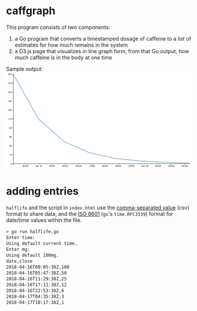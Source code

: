 # caffgraph
This program consists of two components: 

1. a Go program that converts a timestamped dosage of caffeine to a list of estimates for how much remains in the system 
2. a D3.js page that visualizes in line graph form, from that Go output, how much caffeine is in the body at one time

Sample output:
![rendered from 2018-04-14T18:14:00Z,200](rendered_graph.png)

# adding entries
`halflife` and the script in `index.html` use the [comma-separated value](https://en.wikipedia.org/wiki/Comma-separated_values) (csv) format to share data, and the [ISO 8601](https://en.wikipedia.org/wiki/ISO_8601) (`go`'s `time.RFC3339`) format for date/time values within the file. 

```
> go run halflife.go
Enter time: 
Using default current time.
Enter mg: 
Using default 100mg.
date,close
2018-04-16T00:05:38Z,100
2018-04-16T05:47:38Z,50
2018-04-16T11:29:38Z,25
2018-04-16T17:11:38Z,12
2018-04-16T22:53:38Z,6
2018-04-17T04:35:38Z,3
2018-04-17T10:17:38Z,1
```
